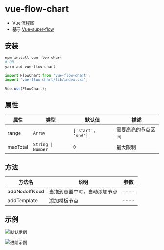 # vue-flow-chart

- Vue 流程图
- 基于 [Vue-super-flow](https://www.npmjs.com/package/vue-super-flow)

## 安装

```bash
npm install vue-flow-chart
# OR
yarn add vue-flow-chart
```

```js
import FlowChart from 'vue-flow-chart';
import 'vue-flow-chart/lib/index.css';

Vue.use(FlowChart);
```

## 属性

| 属性     | 类型               | 默认值             | 描述               |
| -------- | ------------------ | ------------------ | ------------------ |
| range    | `Array`            | `['start', 'end']` | 需要高亮的节点区间 |
| maxTotal | `String \| Number` | `0`                | 最大限制           |

## 方法

| 方法名        | 说明                         | 参数 |
| ------------- | ---------------------------- | ---- |
| addNodeIfNeed | 当拖到容器中时，自动添加节点 | ---- |
| addTemplate   | 添加模板节点                 | ---- |

## 示例

![默认示例](https://s1.ax1x.com/2020/07/27/ai6iAe.gif)

![进阶示例](https://s1.ax1x.com/2020/07/27/aisqzt.gif)
